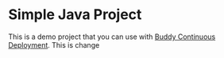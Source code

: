 # Simple Java Project
This is a demo project that you can use with [Buddy Continuous Deployment](https://buddy.works).
This is change
